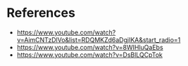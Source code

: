 # References
- https://www.youtube.com/watch?v=AimCNTzDlVo&list=RDQMKZd6aDgjIKA&start_radio=1
- https://www.youtube.com/watch?v=8WIHluQaEbs
- https://www.youtube.com/watch?v=DsBlLQCpTok